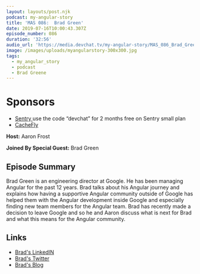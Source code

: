 ```yaml
---
layout: layouts/post.njk
podcast: my-angular-story
title: 'MAS 086:  Brad Green'
date: 2019-07-16T10:00:43.307Z
episode_number: 086
duration: '32:56'
audio_url: 'https://media.devchat.tv/my-angular-story/MAS_086_Brad_Green.mp3'
image: /images/uploads/myangularstory-300x300.jpg
tags:
  - my_angular_story
  - podcast
  - Brad Greene
---
```

# Sponsors

* [Sentry ](https://sentry.io/welcome/) use the code “devchat” for 2 months free on Sentry small plan
* [CacheFly](https://www.cachefly.com)

**Host:** Aaron Frost

**Joined By Special Guest:** Brad Green

## Episode Summary

Brad Green is an engineering director at Google. He has been ​managing Angular for the past 12 years. Brad talks about his Angular journey and explains how having a supportive Angular community outside of Google has helped them with the Angular development inside Google and especially finding new team members for the Angular team. Brad has recently made a decision to leave Google and so he and Aaron discuss what is next for Brad and what this means for the Angular community. 

## Links

* [Brad's LinkedIN](https://www.linkedin.com/in/bradlykgreen)
* [Brad's Twitter](https://twitter.com/bradlygreen?lang=en)
* [Brad's Blog](https://blog.angular.io/@bradlygreen)

##
